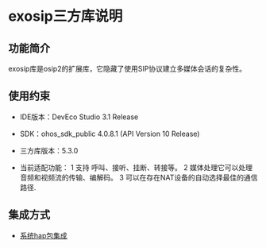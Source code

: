 # exosip三方库说明
## 功能简介
exosip库是osip2的扩展库，它隐藏了使用SIP协议建立多媒体会话的复杂性。
## 使用约束
- IDE版本：DevEco Studio 3.1 Release

- SDK：ohos_sdk_public 4.0.8.1 (API Version 10 Release)

- 三方库版本：5.3.0

- 当前适配功能：
1 支持 呼叫、接听、挂断、转接等。
2 媒体处理它可以处理音频和视频流的传输、编解码。
3 可以在存在NAT设备的自动选择最佳的通信路径.               

## 集成方式
+ [系统hap包集成](docs/hap_integrate.md)
